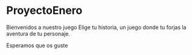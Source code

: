# ProyectoEnero
Bienvenidos a nuestro juego Elige tu historia, un juego donde tu forjas la aventura de tu personaje.

Esperamos que os guste
